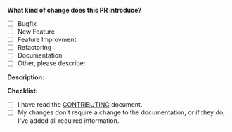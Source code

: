 **What kind of change does this PR introduce?**

<!-- (Update "[ ]" to "[x]" to check a box) -->

- [ ] Bugfix
- [ ] New Feature
- [ ] Feature Improvment
- [ ] Refactoring
- [ ] Documentation
- [ ] Other, please describe:

**Description:**

<!--- Use this section to describe your changes.  Why is this change required? What problem does it solve? If your test fixes a specific issue, don't forget to reference the issue number. If your PR is still a work in progress, that's totally fine – just include [WIP] within the title. -->

**Checklist:**

<!--- Before you submit the PR, go over this checklist and make sure you can tick off all the boxes. [] -> [x] -->

- [ ] I have read the [CONTRIBUTING](../CONTRIBUTING.md) document.
- [ ] My changes don't require a change to the documentation, or if they do, I've added all required information.
